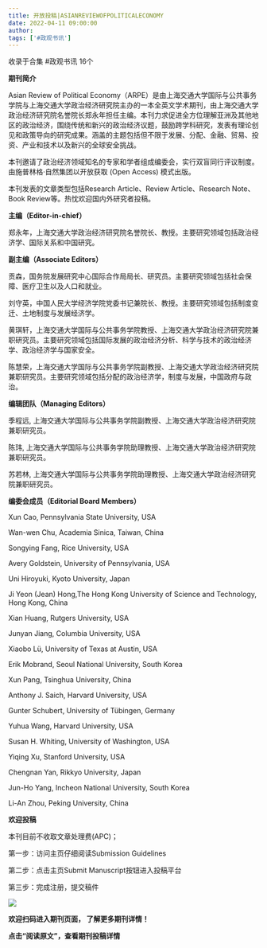 ```yaml
---
title: 开放投稿|ASIANREVIEWOFPOLITICALECONOMY
date: 2022-04-11 09:00:00
author: 
tags: ['#政观书讯']
---
```



收录于合集 #政观书讯 16个

  

**期刊简介**

Asian Review of Political
Economy（ARPE）是由上海交通大学国际与公共事务学院与上海交通大学政治经济研究院主办的一本全英文学术期刊，由上海交通大学政治经济研究院名誉院长郑永年担任主编。本刊力求促进全方位理解亚洲及其他地区的政治经济，围绕传统和新兴的政治经济议题，鼓励跨学科研究，发表有理论创见和政策导向的研究成果。涵盖的主题包括但不限于发展、分配、金融、贸易、投资、产业和技术以及新兴的全球安全挑战。

  

本刊邀请了政治经济领域知名的专家和学者组成编委会，实行双盲同行评议制度。由施普林格·自然集团以开放获取 (Open Access) 模式出版。

  

本刊发表的文章类型包括Research Article、Review Article、Research Note、Book
Review等。热忱欢迎国内外研究者投稿。

  

 **主编（Editor-in-chief）**

郑永年，上海交通大学政治经济研究院名誉院长、教授。主要研究领域包括政治经济学、国际关系和中国研究。

  

 **副主编（Associate Editors）**  

贡森，国务院发展研究中心国际合作局局长、研究员。主要研究领域包括社会保障、医疗卫生以及人口和就业。

  

刘守英，中国人民大学经济学院党委书记兼院长、教授。主要研究领域包括制度变迁、土地制度与发展经济学。

  

黄琪轩，上海交通大学国际与公共事务学院教授、上海交通大学政治经济研究院兼职研究员。主要研究领域包括国际发展的政治经济分析、科学与技术的政治经济学、政治经济学与国家安全。

  

陈慧荣，上海交通大学国际与公共事务学院副教授、上海交通大学政治经济研究院兼职研究员。主要研究领域包括分配的政治经济学，制度与发展，中国政府与政治。

  

 **编辑团队（Managing Editors）**

季程远, 上海交通大学国际与公共事务学院副教授、上海交通大学政治经济研究院兼职研究员。

  

陈玮, 上海交通大学国际与公共事务学院助理教授、上海交通大学政治经济研究院兼职研究员。

  

苏若林, 上海交通大学国际与公共事务学院助理教授、上海交通大学政治经济研究院兼职研究员。

  

 **编委会成员（Editorial Board Members）**

Xun Cao, Pennsylvania State University, USA

  

Wan-wen Chu, Academia Sinica, Taiwan, China

  

Songying Fang, Rice University, USA

  

Avery Goldstein, University of Pennsylvania, USA

  

Uni Hiroyuki, Kyoto University, Japan

  

Ji Yeon (Jean) Hong,The Hong Kong University of Science and Technology, Hong
Kong, China

  

Xian Huang, Rutgers University, USA

  

Junyan Jiang, Columbia University, USA

  

Xiaobo Lü, University of Texas at Austin, USA

  

Erik Mobrand, Seoul National University, South Korea

  

Xun Pang, Tsinghua University, China

  

Anthony J. Saich, Harvard University, USA

  

Gunter Schubert, University of Tübingen, Germany

  

Yuhua Wang, Harvard University, USA

  

Susan H. Whiting, University of Washington, USA

  

Yiqing Xu, Stanford University, USA

  

Chengnan Yan, Rikkyo University, Japan

  

Jun-Ho Yang, Incheon National University, South Korea

  

Li-An Zhou, Peking University, China

  

 **欢迎投稿**

本刊目前不收取文章处理费(APC)；

  

第一步：访问主页仔细阅读Submission Guidelines

  

第二步：点击主页Submit Manuscript按钮进入投稿平台

  

第三步：完成注册，提交稿件

  

![](/images/9/2.png)

 **欢迎扫码进入期刊页面， 了解更多期刊详情！**

  

 **点击“阅读原文”，查看期刊投稿详情**

